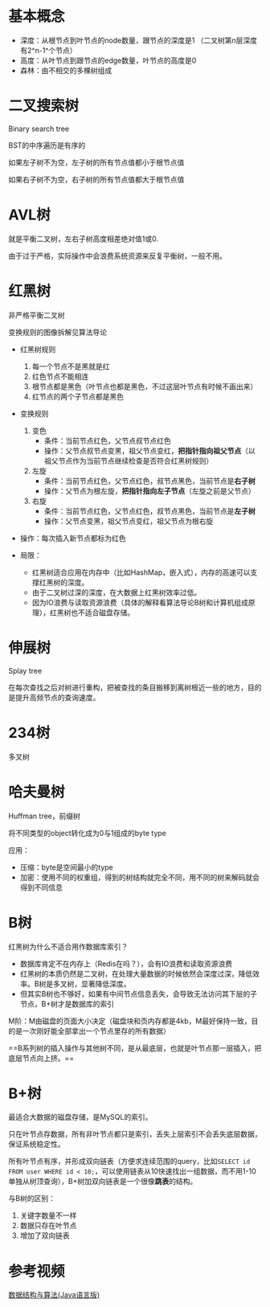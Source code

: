 # 基本概念

- 深度：从根节点到叶节点的node数量，跟节点的深度是1 （二叉树第n层深度有2^n-1^个节点）
- 高度：从叶节点到跟节点的edge数量，叶节点的高度是0
- 森林：由不相交的多棵树组成



# 二叉搜索树

Binary search tree

BST的中序遍历是有序的

如果左子树不为空，左子树的所有节点值都小于根节点值

如果右子树不为空，右子树的所有节点值都大于根节点值



# AVL树

就是平衡二叉树，左右子树高度相差绝对值1或0.

由于过于严格，实际操作中会浪费系统资源来反复平衡树，一般不用。



# 红黑树

非严格平衡二叉树

变换规则的图像拆解见算法导论

- 红黑树规则
  1. 每一个节点不是黑就是红
  2. 红色节点不能相连
  3. 根节点都是黑色（叶节点也都是黑色，不过这层叶节点有时候不画出来）
  4. 红节点的两个子节点都是黑色
- 变换规则
  1. 变色
     - 条件：当前节点红色，父节点叔节点红色
     - 操作：父节点叔节点变黑，祖父节点变红，**把指针指向祖父节点**（以祖父节点作为当前节点继续检查是否符合红黑树规则）
  2. 左旋
     - 条件：当前节点红色，父节点红色，叔节点黑色，当前节点是**右子树**
     - 操作：父节点为根左旋，**把指针指向左子节点**（左旋之前是父节点）
  3. 右旋
     - 条件：当前节点红色，父节点红色，叔节点黑色，当前节点是**左子树**
     - 操作：父节点变黑，祖父节点变红，祖父节点为根右旋
- 操作：每次插入新节点都标为红色

- 局限：
  - 红黑树适合应用在内存中（比如HashMap，嵌入式），内存的高速可以支撑红黑树的深度。
  - 由于二叉树过深的深度，在大数据上红黑树效率过低。
  - 因为IO浪费与读取资源浪费（具体的解释看算法导论B树和计算机组成原理），红黑树也不适合磁盘存储。



# 伸展树

Splay tree

在每次查找之后对树进行重构，把被查找的条目搬移到离树根近一些的地方，目的是提升高频节点的查询速度。



# 234树

多叉树



# 哈夫曼树

Huffman tree，前缀树

将不同类型的object转化成为0与1组成的byte type

应用：

- 压缩：byte是空间最小的type
- 加密：使用不同的权重组，得到的树结构就完全不同，用不同的树来解码就会得到不同信息



# B树

红黑树为什么不适合用作数据库索引？

- 数据库肯定不在内存上（Redis在吗？），会有IO浪费和读取资源浪费
- 红黑树的本质仍然是二叉树，在处理大量数据的时候依然会深度过深，降低效率。B树是多叉树，显著降低深度。
- 但其实B树也不够好，如果有中间节点信息丢失，会导致无法访问其下层的子节点，B+树才是数据库的索引



M阶：M由磁盘的页面大小决定（磁盘块和页内存都是4kb，M最好保持一致，目的是一次刚好能全部拿出一个节点里存的所有数据）

==B系列树的插入操作与其他树不同，是从最底层，也就是叶节点那一层插入，把底层节点向上挤。==



# B+树

最适合大数据的磁盘存储，是MySQL的索引。

只在叶节点存数据，所有非叶节点都只是索引，丢失上层索引不会丢失底层数据，保证系统稳定性。

所有叶节点有序，并形成双向链表（方便求连续范围的query，比如`SELECT id FROM user WHERE id < 10;`，可以使用链表从10快速找出一组数据，而不用1-10单独从树顶查询），B+树加双向链表是一个很像**跳表**的结构。



与B树的区别：

1. 关键字数量不一样
2. 数据只存在叶节点
3. 增加了双向链表



# 参考视频

[数据结构与算法(Java语言版)](https://www.bilibili.com/video/BV11A411j7zQ?p=1)

